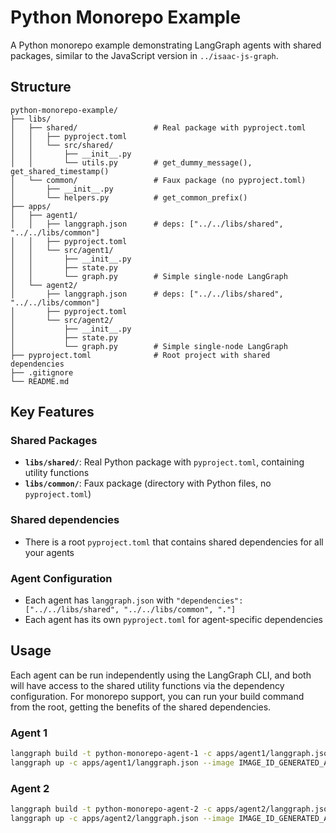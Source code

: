 # Python Monorepo Example

A Python monorepo example demonstrating LangGraph agents with shared packages, similar to the JavaScript version in `../isaac-js-graph`.

## Structure

```
python-monorepo-example/
├── libs/
│   ├── shared/                 # Real package with pyproject.toml
│   │   ├── pyproject.toml
│   │   └── src/shared/
│   │       ├── __init__.py
│   │       └── utils.py        # get_dummy_message(), get_shared_timestamp()
│   └── common/                 # Faux package (no pyproject.toml)
│       ├── __init__.py
│       └── helpers.py          # get_common_prefix()
├── apps/
│   ├── agent1/
│   │   ├── langgraph.json      # deps: ["../../libs/shared", "../../libs/common"]
│   │   ├── pyproject.toml
│   │   └── src/agent1/
│   │       ├── __init__.py
│   │       ├── state.py
│   │       └── graph.py        # Simple single-node LangGraph
│   └── agent2/
│       ├── langgraph.json      # deps: ["../../libs/shared", "../../libs/common"]
│       ├── pyproject.toml
│       └── src/agent2/
│           ├── __init__.py
│           ├── state.py
│           └── graph.py        # Simple single-node LangGraph
├── pyproject.toml              # Root project with shared dependencies
├── .gitignore
└── README.md
```

## Key Features

### Shared Packages
- **`libs/shared/`**: Real Python package with `pyproject.toml`, containing utility functions
- **`libs/common/`**: Faux package (directory with Python files, no `pyproject.toml`)

### Shared dependencies
- There is a root `pyproject.toml` that contains shared dependencies for all your agents

### Agent Configuration
- Each agent has `langgraph.json` with `"dependencies": ["../../libs/shared", "../../libs/common", "."]`
- Each agent has its own `pyproject.toml` for agent-specific dependencies

## Usage

Each agent can be run independently using the LangGraph CLI, and both will have access to the shared utility functions via the dependency configuration. For monorepo support, you can run your build command from the root, getting the benefits of the shared dependencies.

### Agent 1

```bash
langgraph build -t python-monorepo-agent-1 -c apps/agent1/langgraph.json
langgraph up -c apps/agent1/langgraph.json --image IMAGE_ID_GENERATED_ABOVE
```

### Agent 2

```bash
langgraph build -t python-monorepo-agent-2 -c apps/agent2/langgraph.json
langgraph up -c apps/agent2/langgraph.json --image IMAGE_ID_GENERATED_ABOVE
```
